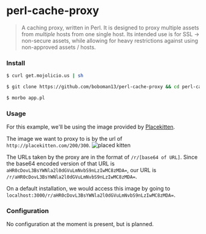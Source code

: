 # perl-cache-proxy

> A caching proxy, written in Perl. It is designed to proxy multiple assets from *multiple* hosts from one single host. Its intended use is for SSL -> non-secure assets, while allowing for heavy restrictions against using non-approved assets / hosts.

### Install
```bash
$ curl get.mojolicio.us | sh

$ git clone https://github.com/boboman13/perl-cache-proxy && cd perl-cache-proxy

$ morbo app.pl
```

### Usage
For this example, we'll be using the image provided by [Placekitten](http://placekitten.com).

The image we want to proxy to is by the url of `http://placekitten.com/200/300`.
![placed kitten](http://placekitten.com/200/300)

The URLs taken by the proxy are in the format of `/r/[base64 of URL]`. Since the base64 encoded version of that URL is `aHR0cDovL3BsYWNla2l0dGVuLmNvbS9nLzIwMC8zMDA=`, our URL is `/r/aHR0cDovL3BsYWNla2l0dGVuLmNvbS9nLzIwMC8zMDA=`.

On a default installation, we would access this image by going to `localhost:3000/r/aHR0cDovL3BsYWNla2l0dGVuLmNvbS9nLzIwMC8zMDA=`.

### Configuration
No configuration at the moment is present, but is planned.